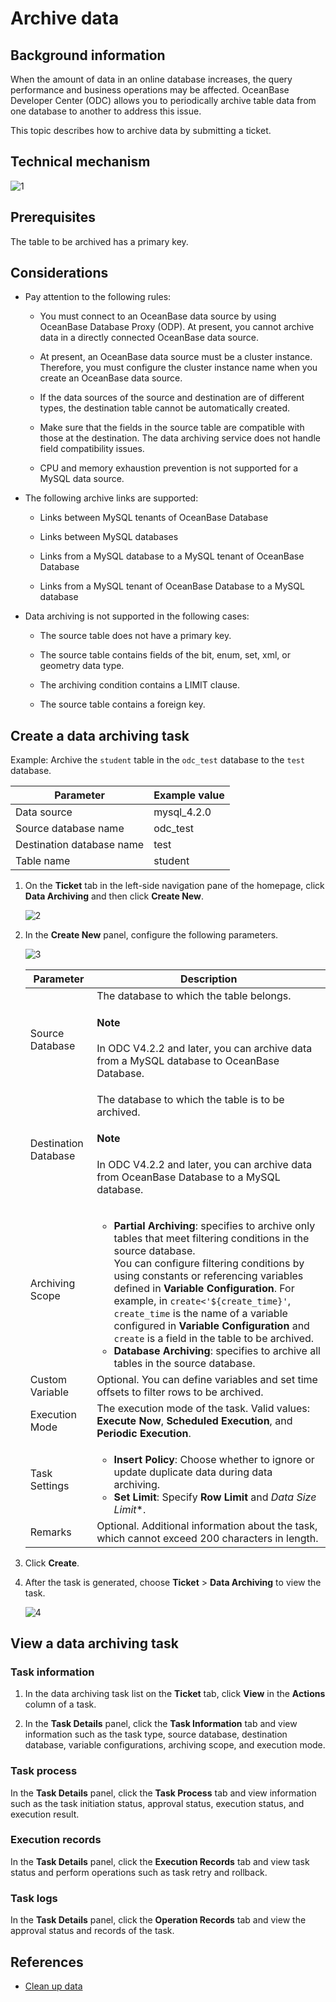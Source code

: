 # Archive data

## Background information

When the amount of data in an online database increases, the query performance and business operations may be affected. OceanBase Developer Center (ODC) allows you to periodically archive table data from one database to another to address this issue.

This topic describes how to archive data by submitting a ticket.

## Technical mechanism

![1](https://obbusiness-private.oss-cn-shanghai.aliyuncs.com/doc/img/odc/422/800.data-Lifecycle-management/200.data-cleaning/1EN.png)

## Prerequisites

The table to be archived has a primary key.

## Considerations

- Pay attention to the following rules:

   - You must connect to an OceanBase data source by using OceanBase Database Proxy (ODP). At present, you cannot archive data in a directly connected OceanBase data source.

   - At present, an OceanBase data source must be a cluster instance. Therefore, you must configure the cluster instance name when you create an OceanBase data source.

   - If the data sources of the source and destination are of different types, the destination table cannot be automatically created.

   - Make sure that the fields in the source table are compatible with those at the destination. The data archiving service does not handle field compatibility issues.

   - CPU and memory exhaustion prevention is not supported for a MySQL data source.

- The following archive links are supported:

   - Links between MySQL tenants of OceanBase Database

   - Links between MySQL databases

   - Links from a MySQL database to a MySQL tenant of OceanBase Database

   - Links from a MySQL tenant of OceanBase Database to a MySQL database

- Data archiving is not supported in the following cases:

   - The source table does not have a primary key.

   - The source table contains fields of the bit, enum, set, xml, or geometry data type.

   - The archiving condition contains a LIMIT clause.

   - The source table contains a foreign key.

## Create a data archiving task

Example: Archive the `student` table in the `odc_test` database to the `test` database.

| Parameter | Example value |
| ------ | ------ |
| Data source | mysql_4.2.0 |
| Source database name | odc_test |
| Destination database name | test |
| Table name | student |

1. On the **Ticket** tab in the left-side navigation pane of the homepage, click **Data Archiving** and then click **Create New**.

   ![2](https://obbusiness-private.oss-cn-shanghai.aliyuncs.com/doc/img/odc/423/800.data-Lifecycle-management/100.data-archiving/2EN.png)

3. In the **Create New** panel, configure the following parameters.

   ![3](https://obbusiness-private.oss-cn-shanghai.aliyuncs.com/doc/img/odc/423/800.data-Lifecycle-management/100.data-archiving/3EN.png)

   | Parameter | Description |
   |--------|-------|
   | Source Database | The database to which the table belongs. <main id="notice" type='explain'><h4>Note</h4><p>In ODC V4.2.2 and later, you can archive data from a MySQL database to OceanBase Database. </p></main> |
   | Destination Database | The database to which the table is to be archived. <main id="notice" type='explain'><h4>Note</h4><p>In ODC V4.2.2 and later, you can archive data from OceanBase Database to a MySQL database. </p></main> |
   | Archiving Scope | <ul><li>**Partial Archiving**: specifies to archive only tables that meet filtering conditions in the source database. <br>You can configure filtering conditions by using constants or referencing variables defined in **Variable Configuration**. For example, in `create<'${create_time}'`, `create_time` is the name of a variable configured in **Variable Configuration** and `create` is a field in the table to be archived. </li><li>**Database Archiving**: specifies to archive all tables in the source database. </li></ul> |
   | Custom Variable | Optional. You can define variables and set time offsets to filter rows to be archived.  |
   | Execution Mode | The execution mode of the task. Valid values: **Execute Now**, **Scheduled Execution**, and **Periodic Execution**.  |
   | Task Settings | <ul><li>**Insert Policy**: Choose whether to ignore or update duplicate data during data archiving. </li><li>**Set Limit**: Specify **Row Limit** and *Data Size Limit**.</li></ul> |
   | Remarks | Optional. Additional information about the task, which cannot exceed 200 characters in length.  |
3. Click **Create**.

4. After the task is generated, choose **Ticket** > **Data Archiving** to view the task.

   ![4](https://obbusiness-private.oss-cn-shanghai.aliyuncs.com/doc/img/odc/423/800.data-Lifecycle-management/100.data-archiving/4EN.png)

## View a data archiving task

### Task information

1. In the data archiving task list on the **Ticket** tab, click **View** in the **Actions** column of a task.

2. In the **Task Details** panel, click the **Task Information** tab and view information such as the task type, source database, destination database, variable configurations, archiving scope, and execution mode.

### Task process


In the **Task Details** panel, click the **Task Process** tab and view information such as the task initiation status, approval status, execution status, and execution result.


### Execution records

In the **Task Details** panel, click the **Execution Records** tab and view task status and perform operations such as task retry and rollback.

### Task logs

In the **Task Details** panel, click the **Operation Records** tab and view the approval status and records of the task.


## References

- [Clean up data](../800.data-Lifecycle-management/200.data-cleaning.md)
